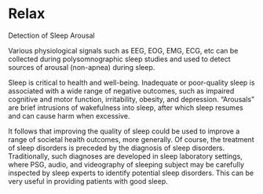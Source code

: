# Relax
Detection of Sleep Arousal


Various physiological signals such as EEG, EOG, EMG, ECG, etc can be collected during polysomnographic sleep studies and used to detect sources of arousal (non-apnea) during sleep. 

Sleep is critical to health and well-being. Inadequate or poor-quality sleep is associated with a wide range of negative outcomes, such as impaired cognitive and motor function, irritability, obesity, and depression. “Arousals” are brief intrusions of wakefulness into sleep, after which sleep resumes and can cause harm when excessive. 

It follows that improving the quality of sleep could be used to improve a range of societal health outcomes, more generally. Of course, the treatment of sleep disorders is preceded by the diagnosis of sleep disorders. Traditionally, such diagnoses are developed in sleep laboratory settings, where PSG, audio, and videography of sleeping subject may be carefully inspected by sleep experts to identify potential sleep disorders. This can be very useful in providing patients with good sleep.
